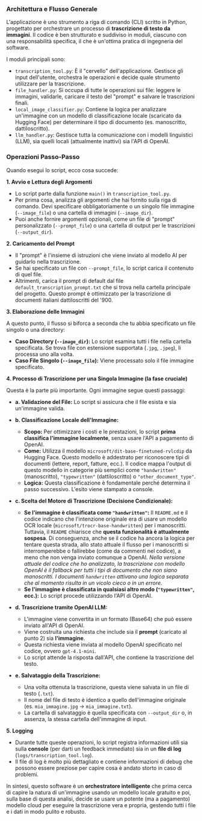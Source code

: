### Architettura e Flusso Generale

L'applicazione è uno strumento a riga di comando (CLI) scritto in Python, progettato per orchestrare un processo di **trascrizione di testo da immagini**. Il codice è ben strutturato e suddiviso in moduli, ciascuno con una responsabilità specifica, il che è un'ottima pratica di ingegneria del software.

I moduli principali sono:

- `transcription_tool.py`: È il "cervello" dell'applicazione. Gestisce gli input dell'utente, orchestra le operazioni e decide quale strumento utilizzare per la trascrizione.
- `file_handler.py`: Si occupa di tutte le operazioni sui file: leggere le immagini, validarle, caricare il testo del "prompt" e salvare le trascrizioni finali.
- `local_image_classifier.py`: Contiene la logica per analizzare un'immagine con un modello di classificazione locale (scaricato da Hugging Face) per determinare il tipo di documento (es. manoscritto, dattiloscritto).
- `llm_handler.py`: Gestisce tutta la comunicazione con i modelli linguistici (LLM), sia quelli locali (attualmente inattivi) sia l'API di OpenAI.

### Operazioni Passo-Passo

Quando esegui lo script, ecco cosa succede:

**1. Avvio e Lettura degli Argomenti**

- Lo script parte dalla funzione `main()` in `transcription_tool.py`.
- Per prima cosa, analizza gli argomenti che hai fornito sulla riga di comando. Devi specificare obbligatoriamente o un singolo file immagine (`--image_file`) o una cartella di immagini (`--image_dir`).
- Puoi anche fornire argomenti opzionali, come un file di "prompt" personalizzato (`--prompt_file`) o una cartella di output per le trascrizioni (`--output_dir`).

**2. Caricamento del Prompt**

- Il "prompt" è l'insieme di istruzioni che viene inviato al modello AI per guidarlo nella trascrizione.
- Se hai specificato un file con `--prompt_file`, lo script carica il contenuto di quel file.
- Altrimenti, carica il prompt di default dal file `default_transcription_prompt.txt` che si trova nella cartella principale del progetto. Questo prompt è ottimizzato per la trascrizione di documenti italiani dattiloscritti del '900.

**3. Elaborazione delle Immagini**

A questo punto, il flusso si biforca a seconda che tu abbia specificato un file singolo o una directory:

- **Caso Directory (`--image_dir`):** Lo script esamina tutti i file nella cartella specificata. Se trova file con estensione supportata (`.jpg`, `.jpeg`), li processa uno alla volta.
- **Caso File Singolo (`--image_file`):** Viene processato solo il file immagine specificato.

**4. Processo di Trascrizione per una Singola Immagine (la fase cruciale)**

Questa è la parte più importante. Ogni immagine segue questi passaggi:

- **a. Validazione del File:** Lo script si assicura che il file esista e sia un'immagine valida.

- **b. Classificazione Locale dell'Immagine:**

  - **Scopo:** Per ottimizzare i costi e le prestazioni, lo script **prima classifica l'immagine localmente**, senza usare l'API a pagamento di OpenAI.
  - **Come:** Utilizza il modello `microsoft/dit-base-finetuned-rvlcdip` da Hugging Face. Questo modello è addestrato per riconoscere tipi di documenti (lettere, report, fatture, ecc.). Il codice mappa l'output di questo modello in categorie più semplici come `"handwritten"` (manoscritto), `"typewritten"` (dattiloscritto) o `"other_document_type"`.
  - **Logica:** Questa classificazione è fondamentale perché determina il passo successivo. L'esito viene stampato a console.

- **c. Scelta del Motore di Trascrizione (Decisione Condizionale):**

  - **Se l'immagine è classificata come `"handwritten"`:** Il `README.md` e il codice indicano che l'intenzione originale era di usare un modello OCR locale (`microsoft/trocr-base-handwritten`) per i manoscritti. Tuttavia, il `README` chiarisce che **questa funzionalità è attualmente sospesa**. Di conseguenza, anche se il codice ha ancora la logica per tentare questa strada, allo stato attuale il flusso per i manoscritti si interromperebbe o fallirebbe (come da commenti nel codice), a meno che non venga inviato comunque a OpenAI. _Nella versione attuale del codice che ho analizzato, la trascrizione con modello OpenAI è il fallback per tutti i tipi di documento che non siano manoscritti. I documenti `handwritten` attivano una logica separata che al momento risulta in un vicolo cieco o in un errore._
  - **Se l'immagine è classificata in qualsiasi altro modo (`"typewritten"`, ecc.):** Lo script procede utilizzando l'API di OpenAI.

- **d. Trascrizione tramite OpenAI LLM:**

  - L'immagine viene convertita in un formato (Base64) che può essere inviato all'API di OpenAI.
  - Viene costruita una richiesta che include sia il **prompt** (caricato al punto 2) sia **l'immagine**.
  - Questa richiesta viene inviata al modello OpenAI specificato nel codice, ovvero `gpt-4.1-mini`.
  - Lo script attende la risposta dall'API, che contiene la trascrizione del testo.

- **e. Salvataggio della Trascrizione:**
  - Una volta ottenuta la trascrizione, questa viene salvata in un file di testo (`.txt`).
  - Il nome del file di testo è identico a quello dell'immagine originale (es. `mia_immagine.jpg` -> `mia_immagine.txt`).
  - La cartella di salvataggio è quella specificata con `--output_dir` o, in assenza, la stessa cartella dell'immagine di input.

**5. Logging**

- Durante tutte queste operazioni, lo script registra informazioni utili sia sulla **console** (per darti un feedback immediato) sia in un **file di log** (`logs/transcription_tool.log`).
- Il file di log è molto più dettagliato e contiene informazioni di debug che possono essere preziose per capire cosa è andato storto in caso di problemi.

In sintesi, questo software è un **orchestratore intelligente** che prima cerca di capire la natura di un'immagine usando un modello locale gratuito e poi, sulla base di questa analisi, decide se usare un potente (ma a pagamento) modello cloud per eseguire la trascrizione vera e propria, gestendo tutti i file e i dati in modo pulito e robusto.
